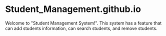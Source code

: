 # Student_Management.github.io
Welcome to "Student Management System!". This system has a feature that can add students information, can search students, and remove students.
